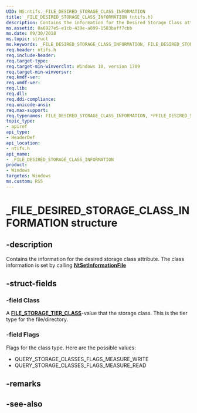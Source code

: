 ```yaml
---
UID: NS:ntifs._FILE_DESIRED_STORAGE_CLASS_INFORMATION
title: _FILE_DESIRED_STORAGE_CLASS_INFORMATION (ntifs.h)
description: Contains the information for the Desired Storage Class attribute.
ms.assetid: 0a6927e5-e1cb-439e-a899-1583baff7cbb
ms.date: 09/30/2018
ms.topic: struct
ms.keywords: _FILE_DESIRED_STORAGE_CLASS_INFORMATION, FILE_DESIRED_STORAGE_CLASS_INFORMATION, *PFILE_DESIRED_STORAGE_CLASS_INFORMATION, 
req.header: ntifs.h
req.include-header:
req.target-type:
req.target-min-winverclnt: Windows 10, version 1709
req.target-min-winversvr:
req.kmdf-ver:
req.umdf-ver:
req.lib:
req.dll:
req.ddi-compliance:
req.unicode-ansi:
req.max-support:
req.typenames: FILE_DESIRED_STORAGE_CLASS_INFORMATION, *PFILE_DESIRED_STORAGE_CLASS_INFORMATION
topic_type: 
- apiref
api_type: 
- HeaderDef
api_location: 
- ntifs.h
api_name: 
- _FILE_DESIRED_STORAGE_CLASS_INFORMATION
product:
- Windows
targetos: Windows
ms.custom: RS5
---
```


# _FILE_DESIRED_STORAGE_CLASS_INFORMATION structure

## -description
Contains the information for the desired storage class attribute. The class information is set by calling [**NtSetInformationFile**](nf-ntifs-ntsetinformationfile.md)

## -struct-fields

### -field Class
A [**FILE_STORAGE_TIER_CLASS**](ne-ntifs-_file_storage_tier_class.md)-value that the storage class. This is the tier type for the file/directory.
 
### -field Flags
Flags for the class type. Here are the possible values:

- QUERY_STORAGE_CLASSES_FLAGS_MEASURE_WRITE
- QUERY_STORAGE_CLASSES_FLAGS_MEASURE_READ

## -remarks

## -see-also
